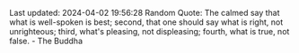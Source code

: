 Last updated: 2024-04-02 19:56:28
Random Quote: The calmed say that what is well-spoken is best; second, that one should say what is right, not unrighteous; third, what's pleasing, not displeasing; fourth, what is true, not false. - The Buddha